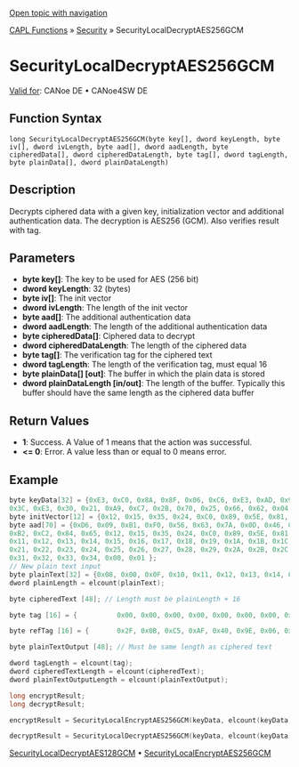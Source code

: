 [Open topic with navigation](../../../../../CANoeDEFamily.htm#Topics/CAPLFunctions/Security/Functions/CAPLfunctionSecurityLocalDecryptAES256GCM.md)

[CAPL Functions](../../CAPLfunctions.md) » [Security](../CAPLFunctionsSecurityOverview.md) » SecurityLocalDecryptAES256GCM

# SecurityLocalDecryptAES256GCM

[Valid for](../../../Shared/FeatureAvailability.md):  CANoe DE • CANoe4SW DE

## Function Syntax

```
long SecurityLocalDecryptAES256GCM(byte key[], dword keyLength, byte iv[], dword ivLength, byte aad[], dword aadLength, byte cipheredData[], dword cipheredDataLength, byte tag[], dword tagLength, byte plainData[], dword plainDataLength)
```

## Description

Decrypts ciphered data with a given key, initialization vector and additional authentication data. The decryption is AES256 (GCM). Also verifies result with tag.

## Parameters

- **byte key[]**: The key to be used for AES (256 bit)
- **dword keyLength**: 32 (bytes)
- **byte iv[]**: The init vector
- **dword ivLength**: The length of the init vector
- **byte aad[]**: The additional authentication data
- **dword aadLength**: The length of the additional authentication data
- **byte cipheredData[]**: Ciphered data to decrypt
- **dword cipheredDataLength**: The length of the ciphered data
- **byte tag[]**: The verification tag for the ciphered text
- **dword tagLength**: The length of the verification tag, must equal 16
- **byte plainData[] [out]**: The buffer in which the plain data is stored
- **dword plainDataLength [in/out]**: The length of the buffer. Typically this buffer should have the same length as the ciphered data buffer

## Return Values

- **1**: Success. A Value of 1 means that the action was successful.
- **\<= 0**: Error. A value less than or equal to 0 means error.

## Example

```c
byte keyData[32] = {0xE3, 0xC0, 0x8A, 0x8F, 0x06, 0xC6, 0xE3, 0xAD, 0x95, 0xA7, 0x05, 0x57, 0xB2, 0x3F, 0x75, 0x48,
0x3C, 0xE3, 0x30, 0x21, 0xA9, 0xC7, 0x2B, 0x70, 0x25, 0x66, 0x62, 0x04, 0xC6, 0x9C, 0x0B, 0x72};
byte initVector[12] = {0x12, 0x15, 0x35, 0x24, 0xC0, 0x89, 0x5E, 0x81, 0xB2, 0xC2, 0x84, 0x65};
byte aad[70] = {0xD6, 0x09, 0xB1, 0xF0, 0x56, 0x63, 0x7A, 0x0D, 0x46, 0xDF, 0x99, 0x8D, 0x88, 0xE5, 0x22, 0x2A,
0xB2, 0xC2, 0x84, 0x65, 0x12, 0x15, 0x35, 0x24, 0xC0, 0x89, 0x5E, 0x81, 0x08, 0x00, 0x0F, 0x10,
0x11, 0x12, 0x13, 0x14, 0x15, 0x16, 0x17, 0x18, 0x19, 0x1A, 0x1B, 0x1C, 0x1D, 0x1E, 0x1F, 0x20,
0x21, 0x22, 0x23, 0x24, 0x25, 0x26, 0x27, 0x28, 0x29, 0x2A, 0x2B, 0x2C, 0x2D, 0x2E, 0x2F, 0x30,
0x31, 0x32, 0x33, 0x34, 0x00, 0x01 };
// New plain text input
byte plainText[32] = {0x08, 0x00, 0x0F, 0x10, 0x11, 0x12, 0x13, 0x14, 0x15, 0x16, 0x17, 0x18, 0x19, 0x1A, 0x1B, 0x1C, 0x1D, 0x1E, 0x1F, 0x20, 0x21, 0x22, 0x23, 0x24, 0x25, 0x26, 0x27, 0x28, 0x29, 0x2A, 0x2B, 0x2C};
dword plainLength = elcount(plainText);

byte cipheredText [48]; // Length must be plainLength + 16

byte tag [16] = {          0x00, 0x00, 0x00, 0x00, 0x00, 0x00, 0x00, 0x00, 0x00, 0x00, 0x00, 0x00, 0x00, 0x00, 0x00, 0x00 };

byte refTag [16] = {       0x2F, 0x0B, 0xC5, 0xAF, 0x40, 0x9E, 0x06, 0xD6, 0x09, 0xEA, 0x8B, 0x7D, 0x0F, 0xA5, 0xEA, 0x50 };

byte plainTextOutput [48]; // Must be same length as ciphered text

dword tagLength = elcount(tag);
dword cipheredTextLength = elcount(cipheredText);
dword plainTextOutputLength = elcount(plainTextOutput);

long encryptResult;
long decryptResult;

encryptResult = SecurityLocalEncryptAES256GCM(keyData, elcount(keyData), initVector, elcount(initVector), aad, elcount(aad), plainText, elcount(plainText), tag, tagLength, cipheredText, cipheredTextLength);

decryptResult = SecurityLocalDecryptAES256GCM(keyData, elcount(keyData), initVector, elcount(initVector), aad, elcount(aad), cipheredText, cipheredTextLength, tag, tagLength, plainTextOutput, plainTextOutputLength);
```

[SecurityLocalDecryptAES128GCM](CAPLfunctionSecurityLocalDecryptAES128GCM.md) • [SecurityLocalEncryptAES256GCM](CAPLfunctionSecurityLocalEncryptAES256GCM.md)

